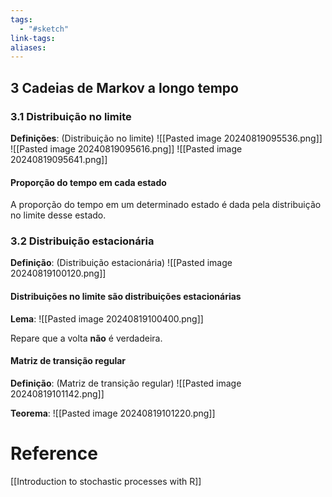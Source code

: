 ```yaml
---
tags:
  - "#sketch"
link-tags: 
aliases:
---
```

## 3 Cadeias de Markov a longo tempo
### 3.1 Distribuição no limite
**Definições**: (Distribuição no limite)
![[Pasted image 20240819095536.png]]
![[Pasted image 20240819095616.png]]
![[Pasted image 20240819095641.png]]

#### Proporção do tempo em cada estado
A proporção do tempo em um determinado estado é dada pela distribuição no limite desse estado.

### 3.2 Distribuição estacionária
**Definição**: (Distribuição estacionária)
![[Pasted image 20240819100120.png]]

#### Distribuições no limite são distribuições estacionárias
**Lema**:
![[Pasted image 20240819100400.png]]

Repare que a volta **não** é verdadeira.

#### Matriz de transição regular
**Definição**: (Matriz de transição regular)
![[Pasted image 20240819101142.png]]

**Teorema**:
![[Pasted image 20240819101220.png]]
# Reference
[[Introduction to stochastic processes with R]]

